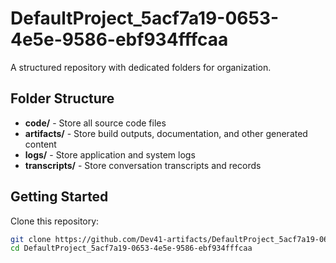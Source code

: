 # DefaultProject_5acf7a19-0653-4e5e-9586-ebf934fffcaa
A structured repository with dedicated folders for organization.

## Folder Structure

- **code/** - Store all source code files
- **artifacts/** - Store build outputs, documentation, and other generated content
- **logs/** - Store application and system logs
- **transcripts/** - Store conversation transcripts and records

## Getting Started

Clone this repository:
```bash
git clone https://github.com/Dev41-artifacts/DefaultProject_5acf7a19-0653-4e5e-9586-ebf934fffcaa
cd DefaultProject_5acf7a19-0653-4e5e-9586-ebf934fffcaa
```
